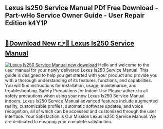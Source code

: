 ## Lexus Is250 Service Manual PDf Free Download - Part-wHo Service Owner Guide - User Repair Edition k4Y1P

# <h2><a href="http://bc80312.oget.top/?id=Lexus+Is250+Service+Manual">🔗Download New 👉🔴 Lexus Is250 Service Manual</a></h2>

[![Lexus Is250 Service Manual new download](https://i.imgur.com/5g1atiW.png)](http://bc80312.oget.top/?id=Lexus+Is250+Service+Manual)
Hello and welcome to the user manual for your newly delivered Lexus Is250 Service Manual. This guide is designed to help you get started with your product and provide you with a thorough understanding of its features, functions, and capabilities. You will find instructions for installation, usage, maintenance, and troubleshooting. Safety Precautions for Indoor Use Please adhere to all safety precautions when using your new Lexus Is250 Service Manual indoors. Lexus Is250 Service Manual advanced features include augmented reality, customizable profiles, automatic software updates, and voice recognition, all of which can be accessed and customized through the user interface. Your Satisfaction is Our Mission Lexus Is250 Service Manual. We are dedicated to ensuring your complete satisfaction.
